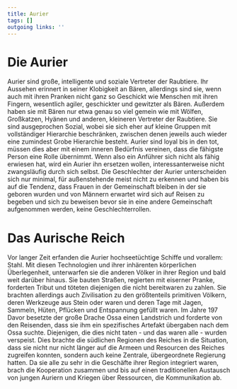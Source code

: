 ```yaml
---
title: Aurier  
tags: []
outgoing links: ''  
---
```

# Die Aurier
Aurier sind große, intelligente und soziale Vertreter der Raubtiere. Ihr Aussehen erinnert in seiner Klobigkeit an Bären, allerdings sind sie, wenn auch mit ihren Pranken nicht ganz so Geschickt wie Menschen mit ihren Fingern, wesentlich agiler, geschickter und gewitzter als Bären. Außerdem haben sie mit Bären nur etwa genau so viel gemein wie mit Wölfen, Großkatzen, Hyänen und anderen, kleineren Vertreter der Raubtiere.
Sie sind ausgeprochen Sozial, wobei sie sich eher auf kleine Gruppen mit vollständiger Hierarchie beschränken, zwischen denen jeweils auch wieder eine zumindest Grobe Hierarchie besteht. Aurier sind loyal bis in den tot, müssen dies aber mit einem inneren Bedürfnis vereinen, dass die fähigste Person eine Rolle übernimmt. Wenn also ein Anführer sich nicht als fähig erwiesen hat, wird ein Aurier ihn ersetzen wollen, interessanterweise nicht zwangsläufig durch sich selbst.
Die Geschlechter der Aurier unterscheiden sich nur minimal, für außenstehende meist nicht zu erkennen und haben bis auf die Tendenz, dass Frauen in der Gemeinschaft bleiben in der sie geboren wurden und von Männern erwartet wird sich auf Reisen zu begeben und sich zu beweisen bevor sie in eine andere Gemeinschaft aufgenommen werden, keine Geschlechterrollen.

# Das Aurische Reich
Vor langer Zeit erfanden die Aurier hochseetüchtige Schiffe und vorallem: Stahl. Mit diesen Technologien und ihrer inhärenten körperlichen Überlegenheit, unterwarfen sie die anderen Völker in ihrer Region und bald weit darüber hinaus. Sie bauten Straßen, regierten mit eiserner Pranke, forderten Tribut und töteten diejenigen die nicht bereitwaren zu zahlen. Sie brachten allerdings auch Zivilisation zu den größtenteils primitiven Völkern, deren Werkzeuge aus Stein oder waren und deren Tage mit Jagen, Sammeln, Hüten, Pflücken und Entspannung gefüllt waren.
Im Jahre 197 Davor besetzte der große Drache Ossa einen Landstrich und forderte von den Reisenden, dass sie ihm ein spezifisches Artefakt übergaben nach dem Ossa suchte. Diejenigen, die dies nicht taten - und das waren alle - wurden verspeist. 
Dies brachte die südlichen Regionen des Reiches in die Situation, dass sie nicht nur nicht länger auf die Armeen und Resourcen des Reiches zugreifen konnten, sondern auch keine Zentrale, übergeordnete Regierung hatten. Da sie alle zu sehr in die Geschäfte ihrer Region integriert waren, brach die Kooperation zusammen und bis auf einen traditionellen Austausch von jungen Auriern und Kriegen über Ressourcen, die Kommunikation ab.
